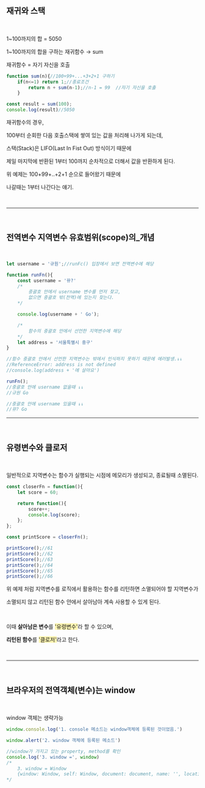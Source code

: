 ## __재귀와 스택__

<br>

1~100까지의 합 = 5050

1~100까지의 합을 구하는 재귀함수 → sum

재귀함수 = 자기 자신을 호출
```js
function sum(n){//100+99+...+3+2+1 구하기
    if(n<=1) return 1;//종료조건
        return n + sum(n-1);//n-1 = 99  //자기 자신을 호출
    }

const result = sum(100);
console.log(result)//5050
```
재귀함수의 경우, 

100부터 순회한 다음 호출스택에 쌓여 있는 값을 처리해 나가게 되는데,

스택(Stack)은 LIFO(Last In Fist Out) 방식이기 때문에

제일 마지막에 반환된 1부터 100까지 순차적으로 더해서 값을 반환하게 된다.

위 예제는 100+99+..+2+1 순으로 들어왔기 때문에

나갈때는 1부터 나간다는 얘기.

<br>

----

<br>

## __전역변수 지역변수 유효범위(scope)의_개념__

<br>


```js
let username = '규원';//runFc() 입장에서 보면 전역변수에 해당

function runFn(){
    const username = '뀨?'
    /*
        중괄호 안에서 username 변수를 먼저 찾고, 
        없으면 중괄호 밖(전역)에 있는지 찾는다.
    */

    console.log(username + ' Go');

    /*
        함수의 중괄호 안에서 선언한 지역변수에 해당
    */
    let address = '서울특별시 중구'
}

//함수 중괄호 안에서 선언한 지역변수는 밖에서 인식하지 못하기 때문에 에러발생.↓↓
//ReferenceError: address is not defined
//console.log(address + '에 살아요')

runFn();
//중괄호 안에 username 없을때 ↓↓
//규원 Go

//중괄호 안에 username 있을때 ↓↓
//뀨? Go
```
----

<br>

## __유령변수와 클로저__

<br>

일반적으로 지역변수는 함수가 실행되는 시점에 메모리가 생성되고, 종료될때 소멸된다.
```js
const closerFn = function(){
    let score = 60;

    return function(){
        score++;
        console.log(score);
    };
};

const printScore = closerFn();

printScore();//61
printScore();//62
printScore();//63
printScore();//64
printScore();//65
printScore();//66
```
위 예제 처럼 지역변수를 로직에서 활용하는 함수를 리턴하면 소멸되어야 할 지역변수가

소멸되지 않고 리턴된 함수 안에서 살아남아 계속 사용할 수 있게 된다.

<br>

이때 <b>살아남은 변수</b>를 <span style="background-color:#fff5b1;">'유령변수'</span>라 할 수 있으며, 

<b>리턴된 함수</b>를 <span style="background-color:#fff5b1;">'클로저'</span>라고 한다.

<br>

----

<br>

## __브라우저의 전역객체(변수)는 window__

<br>

window 객체는 생략가능
```js
window.console.log('1. console 메소드는 window객체에 등록된 것이었음.')

window.alert('2. window 객체에 등록된 메소드')

//window가 가지고 있는 property, method를 확인
console.log('3. window =', window)
/*  
    3. window = Window 
    {window: Window, self: Window, document: document, name: '', location: Location, …}
*/
```